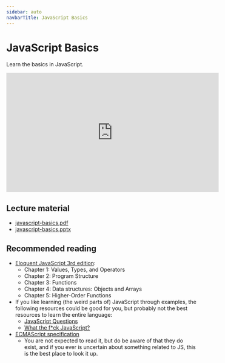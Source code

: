 ```yaml
---
sidebar: auto
navbarTitle: JavaScript Basics
---
```


# JavaScript Basics
Learn the basics in JavaScript.

<iframe width="560" height="314" src="https://www.youtube.com/embed/Zezsy9FTGjw" frameborder="0" allow="accelerometer; autoplay; encrypted-media; gyroscope; picture-in-picture" allowfullscreen></iframe>

## Lecture material
* [javascript-basics.pdf](javascript-basics.pdf)
* [javascript-basics.pptx](javascript-basics.pptx)

## Recommended reading
* [Eloquent JavaScript 3rd edition](http://eloquentjavascript.net/):
    * Chapter 1: Values, Types, and Operators
    * Chapter 2: Program Structure
    * Chapter 3: Functions
    * Chapter 4: Data structures: Objects and Arrays
    * Chapter 5: Higher-Order Functions
* If you like learning (the weird parts of) JavaScript through examples, the following resources could be good for you, but probably not the best resources to learn the entire language:
    * [JavaScript Questions](https://github.com/lydiahallie/javascript-questions#javascript-questions)
    * [What the f*ck JavaScript?](https://github.com/denysdovhan/wtfjs#-motivation)
* [ECMAScript specification](https://www.ecma-international.org/publications/standards/Ecma-262.htm)
    * You are not expected to read it, but do be aware of that they do exist, and if you ever is uncertain about something related to JS, this is the best place to look it up.
